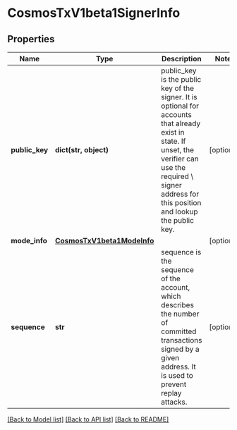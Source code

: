 # CosmosTxV1beta1SignerInfo

## Properties
Name | Type | Description | Notes
------------ | ------------- | ------------- | -------------
**public_key** | **dict(str, object)** | public_key is the public key of the signer. It is optional for accounts that already exist in state. If unset, the verifier can use the required \\ signer address for this position and lookup the public key. | [optional] 
**mode_info** | [**CosmosTxV1beta1ModeInfo**](CosmosTxV1beta1ModeInfo.md) |  | [optional] 
**sequence** | **str** | sequence is the sequence of the account, which describes the number of committed transactions signed by a given address. It is used to prevent replay attacks. | [optional] 

[[Back to Model list]](../README.md#documentation-for-models) [[Back to API list]](../README.md#documentation-for-api-endpoints) [[Back to README]](../README.md)


